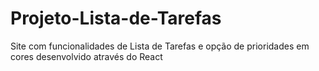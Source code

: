 # Projeto-Lista-de-Tarefas
Site com funcionalidades de Lista de Tarefas e opção de prioridades em cores desenvolvido através do React
